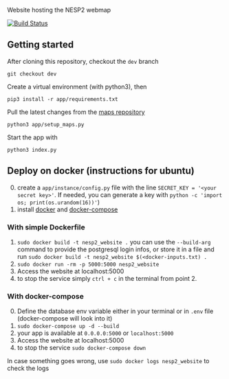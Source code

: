 Website hosting the NESP2 webmap

[![Build Status](https://travis-ci.com/rl-institut/NESP2_website.svg?branch=dev)](https://travis-ci.com/rl-institut/NESP2_website)

## Getting started

After cloning this repository, checkout the `dev` branch
```
git checkout dev
```

Create a virtual environment (with python3), then
```
pip3 install -r app/requirements.txt
```

Pull the latest changes from the [maps repository](https://github.com/rl-institut/NESP2)
```
python3 app/setup_maps.py
```

Start the app with  
```
python3 index.py
```

## Deploy on docker (instructions for ubuntu)
0. create a `app/instance/config.py` file with the line `SECRET_KEY = '<your secret key>'`.
If needed, you can generate a key with `python -c 'import os; print(os.urandom(16))'`)
1. install [docker](https://docs.docker.com/v17.09/engine/installation/linux/docker-ce/ubuntu/#install-docker-ce-1) and [docker-compose](https://docs.docker.com/compose/install/)

### With simple Dockerfile
1. `sudo docker build -t nesp2_website .` you can use the `--build-arg` command to provide the postgresql login infos, or store 
   it in a file and run `sudo docker build -t nesp2_website $(<docker-inputs.txt) .`
2. `sudo docker run -rm -p 5000:5000 nesp2_website`
3. Access the website at localhost:5000
4. to stop the service simply `ctrl + c` in the terminal from point 2.
### With docker-compose
0. Define the database env variable either in your terminal or in `.env` file (docker-compose will look into it)
1. `sudo docker-compose up -d --build`
2. your app is available at `0.0.0.0:5000` or `localhost:5000`
3. Access the website at localhost:5000
4. to stop the service `sudo docker-compose down`

In case something goes wrong, use `sudo docker logs nesp2_website` to check the logs
